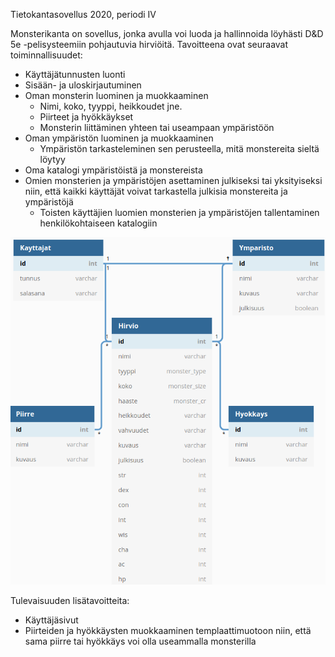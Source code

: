 Tietokantasovellus 2020, periodi IV

Monsterikanta on sovellus, jonka avulla voi luoda ja hallinnoida löyhästi D&D 5e -pelisysteemiin pohjautuvia hirviöitä.
Tavoitteena ovat seuraavat toiminnallisuudet:
- Käyttäjätunnusten luonti
- Sisään- ja uloskirjautuminen
- Oman monsterin luominen ja muokkaaminen
  - Nimi, koko, tyyppi, heikkoudet jne.
  - Piirteet ja hyökkäykset
  - Monsterin liittäminen yhteen tai useampaan ympäristöön
- Oman ympäristön luominen ja muokkaaminen
  - Ympäristön tarkasteleminen sen perusteella, mitä monstereita sieltä löytyy
- Oma katalogi ympäristöistä ja monstereista
- Omien monsterien ja ympäristöjen asettaminen julkiseksi tai yksityiseksi niin, että kaikki käyttäjät voivat tarkastella julkisia monstereita ja ympäristöjä
  - Toisten käyttäjien luomien monsterien ja ympäristöjen tallentaminen henkilökohtaiseen katalogiin

![Tietokantakaavio](https://github.com/luuranko/monsterikanta/blob/master/tietokantakaavio.png)

Tulevaisuuden lisätavoitteita:
- Käyttäjäsivut
- Piirteiden ja hyökkäysten muokkaaminen templaattimuotoon niin, että sama piirre tai hyökkäys voi olla useammalla monsterilla
